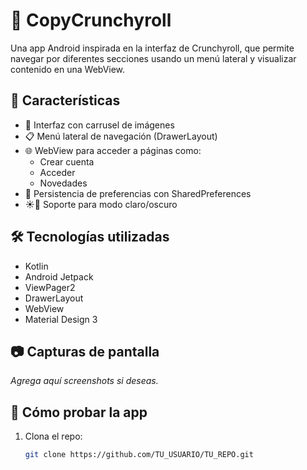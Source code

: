 # 📱 CopyCrunchyroll

Una app Android inspirada en la interfaz de Crunchyroll, que permite navegar por diferentes secciones usando un menú lateral y visualizar contenido en una WebView.

## 🚀 Características

- 🎨 Interfaz con carrusel de imágenes
- 📋 Menú lateral de navegación (DrawerLayout)
- 🌐 WebView para acceder a páginas como:
  - Crear cuenta
  - Acceder
  - Novedades
- 💾 Persistencia de preferencias con SharedPreferences
- ☀️🌙 Soporte para modo claro/oscuro

## 🛠️ Tecnologías utilizadas

- Kotlin
- Android Jetpack
- ViewPager2
- DrawerLayout
- WebView
- Material Design 3

## 📷 Capturas de pantalla

_Agrega aquí screenshots si deseas._

## 🧪 Cómo probar la app

1. Clona el repo:
   ```bash
   git clone https://github.com/TU_USUARIO/TU_REPO.git

 
